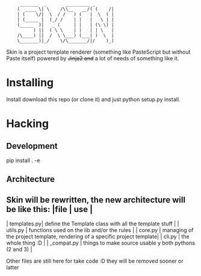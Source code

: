 ```
	 _______  _       _________ _       
	(  ____ \| \    /\\__   __/( (    /|
	| (    \/|  \  / /   ) (   |  \  ( |
	| (_____ |  (_/ /    | |   |   \ | |
	(_____  )|   _ (     | |   | (\ \) |
	      ) ||  ( \ \    | |   | | \   |
	/\____) ||  /  \ \___) (___| )  \  |
	\_______)|_/    \/\_______/|/    )_)

```                                    
Skin is a project template renderer (something like PasteScript but without Paste itself) powered by ~~Jinja2 and~~ a lot of needs of something like it.

Installing
==========

Install download this repo (or clone it) and just python setup.py install.


Hacking
=======

Development
-----------

pip install . -e

Architecture
-----------
Skin will be rewritten, the new architecture will be like this:
|file         | use                                                                       |
------------------------------------------------------------------------------------------
| templates.py| define the Template class with all the template stuff                     |
| utils.py    | functions used on the lib and/or the rules                                |
| core.py     | managing of the project template, rendering of a specific project template|
| cli.py      | the whole thing :D                                                        |
| _compat.py  | things to make source usable y both pythons (2 and 3)                     |

Other files are still here for take code :D they will be removed sooner or latter 